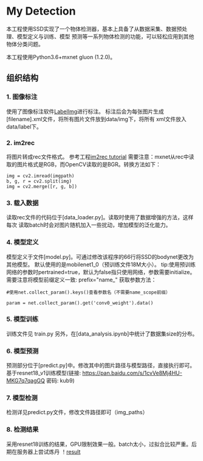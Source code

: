 # My Detection
本工程使用SSD实现了一个物体检测器，基本上具备了从数据采集、数据预处理、模型定义与训练、模型
预测等一系列物体检测的功能，可以轻松应用到其他物体分类问题。

本工程使用Python3.6+mxnet gluon (1.2.0)。

## 组织结构
### 1. 图像标注

使用了图像标注软件[LabelImg](https://github.com/tzutalin/labelImg)进行标注。
标注后会为每张图片生成\[filename\].xml文件，将所有图片文件放到data/img下，将所有
xml文件放入data/label下。

### 2.  im2rec
将图片转成rec文件格式。
参考工程[im2rec tutorial](https://github.com/leocvml/mxnet-im2rec_tutorial)
需要注意：mxnet从rec中读取的图片格式是RGB，而OpenCV读取的是BGR。转换方法如下：
```cython
img = cv2.imread(imgpath)
b, g, r = cv2.split(img)
img = cv2.merge([r, g, b])
```

### 3. 载入数据
读取rec文件的代码位于[data_loader.py]。读取时使用了数据增强的方法，这样每次
读取batch时会对图片随机加入一些扰动，增加模型的泛化能力。

### 4. 模型定义

模型定义于文件[model.py]。可通过修改该程序的66行将SSD的bodynet更改为其他模型。
默认使用的是mobilenet1_0（预训练文件18M大小）。
tip:使用预训练网络的参数时pertrained=true，默认为false指只使用网络，参数需要initialize。
需要注意将模型前缀定义一致: prefix="name_"
获取参数方法：
```cython
#使用net.collect_param().keys()查看参数名（不需要name_scope前缀）

param = net.collect_param().get('conv0_weight').data()
```

### 5. 模型训练
训练文件见 train.py 
另外，在[data_analysis.ipynb]中统计了数据集size的分布。

### 6. 模型预测

预测部分位于[predict.py]中。修改其中的图片路径与模型路径，直接执行即可。
基于resnet18_v1训练模型(链接: https://pan.baidu.com/s/1cvVe8Mj4HU-MKG7q7qagGQ 密码: kub9)

### 7. 模型检测
检测详见predict.py文件，修改文件路径即可（img_paths）

### 8. 检测结果
采用resnet18训练的结果，GPU限制效果一般。batch太小，过拟合比较严重。后期在服务器上尝试炼丹
！[result](https://github.com/wk738126046/SSD_Demo/blob/master/results_0.png)
